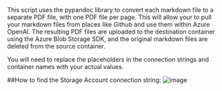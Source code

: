This script uses the pypandoc library to convert each markdown file to a separate PDF file, with one PDF file per page. This will allow your to pull your markdown files from places like Github and use them within Azure OpenAI. The resulting PDF files are uploaded to the destination container using the Azure Blob Storage SDK, and the original markdown files are deleted from the source container. 

You will need to replace the placeholders in the connection strings and container names with your actual values.

##How to find the Storage Account connection string:
![image](https://github.com/DarrenTurchiarelli/azure-search-openai-demo/assets/107463700/411eb9b4-68d7-4105-9223-e9b6900e3021)
